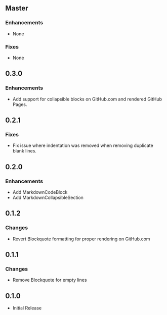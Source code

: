 ## Master

### Enhancements
- None

### Fixes
- None


## 0.3.0

### Enhancements
- Add support for collapsible blocks on GitHub.com and rendered GitHub Pages.


## 0.2.1

### Fixes
- Fix issue where indentation was removed when removing duplicate blank lines.


## 0.2.0

### Enhancements
- Add MarkdownCodeBlock
- Add MarkdownCollapsibleSection


## 0.1.2

### Changes
- Revert Blockquote formatting for proper rendering on GitHub.com


## 0.1.1

### Changes
- Remove Blockquote for empty lines


## 0.1.0
- Initial Release

